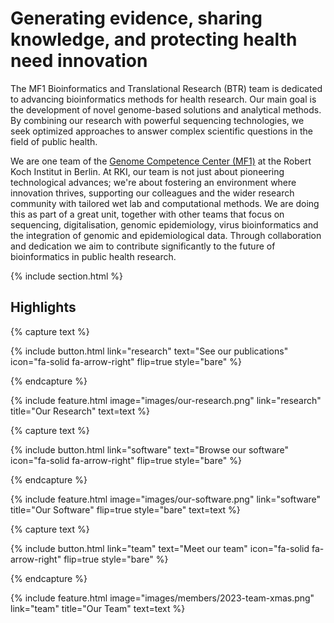 ---
---

# Generating evidence, sharing knowledge, and protecting health need innovation

The MF1 Bioinformatics and Translational Research (BTR) team is dedicated to advancing bioinformatics methods for health research. Our main goal is the development of novel genome-based solutions and analytical methods. By combining our research with powerful sequencing technologies, we seek optimized approaches to answer complex scientific questions in the field of public health.

We are one team of the [Genome Competence Center (MF1)](https://www.rki.de/EN/Content/Institute/DepartmentsUnits/MF/MF1/mf1_node.html) at the Robert Koch Institut in Berlin.  At RKI, our team is not just about pioneering technological advances; we're about fostering an environment where innovation thrives, supporting our colleagues and the wider research community with tailored wet lab and computational methods. We are doing this as part of a great unit, together with other teams that focus on sequencing, digitalisation, genomic epidemiology, virus bioinformatics and the integration of genomic and epidemiological data. Through collaboration and dedication we aim to contribute significantly to the future of bioinformatics in public health research.

{% include section.html %}

## Highlights

{% capture text %}

<!-- Lorem ipsum dolor sit amet, consectetur adipiscing elit, sed do eiusmod tempor incididunt ut labore et dolore magna aliqua. -->

{%
  include button.html
  link="research"
  text="See our publications"
  icon="fa-solid fa-arrow-right"
  flip=true
  style="bare"
%}

{% endcapture %}

{%
  include feature.html
  image="images/our-research.png"
  link="research"
  title="Our Research"
  text=text
%}

{% capture text %}

<!-- Lorem ipsum dolor sit amet, consectetur adipiscing elit, sed do eiusmod tempor incididunt ut labore et dolore magna aliqua. -->

{%
  include button.html
  link="software"
  text="Browse our software"
  icon="fa-solid fa-arrow-right"
  flip=true
  style="bare"
%}

{% endcapture %}

{%
  include feature.html
  image="images/our-software.png"
  link="software"
  title="Our Software"
  flip=true
  style="bare"
  text=text
%}

{% capture text %}

<!-- Lorem ipsum dolor sit amet, consectetur adipiscing elit, sed do eiusmod tempor incididunt ut labore et dolore magna aliqua. -->

{%
  include button.html
  link="team"
  text="Meet our team"
  icon="fa-solid fa-arrow-right"
  flip=true
  style="bare"
%}

{% endcapture %}

{%
  include feature.html
  image="images/members/2023-team-xmas.png"
  link="team"
  title="Our Team"
  text=text
%}
